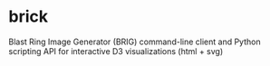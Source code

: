 # brick
Blast Ring Image Generator (BRIG) command-line client and Python scripting API for interactive D3 visualizations (html + svg)
